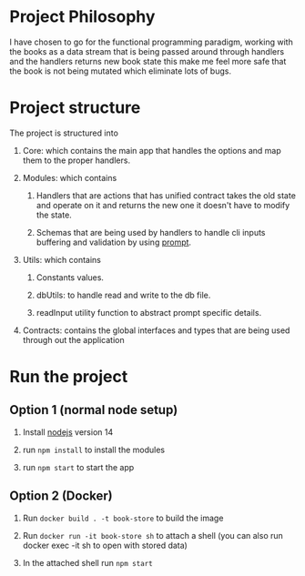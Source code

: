 # Project Philosophy

I have chosen to go for the functional programming paradigm,
working with the books as a data stream that is being passed around through handlers and the handlers returns new book state this make me feel more safe that the book is not being mutated which eliminate lots of bugs.

# Project structure

The project is structured into 

1. Core: which contains the main app that handles the options and map them to the proper handlers.

2. Modules: which contains 
    1. Handlers that are actions that has unified contract takes the old state and operate on it and returns the new one it doesn't have to modify the state.

    2. Schemas that are being used by handlers to handle cli inputs buffering and validation by using [prompt](https://github.com/flatiron/prompt).


4. Utils: which contains
    1. Constants values.

    2. dbUtils: to handle read and write to the db file.

    3. readInput utility function to abstract prompt specific details.

5. Contracts: contains the global interfaces and types that are being used through out the application

# Run the project
## Option 1 (normal node setup)
1. Install [nodejs](https://nodejs.org/en/download/) version 14

2. run ```npm install``` to install the modules

3. run ```npm start``` to start the app

## Option 2 (Docker)
1. Run ```docker build . -t book-store``` to build the image

2. Run ```docker run -it book-store sh```  to attach a shell (you can also run docker exec -it <volume name> sh to open with stored data)

3. In the attached shell run ```npm start```